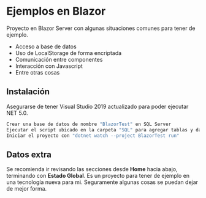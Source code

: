 # Ejemplos en Blazor

Proyecto en Blazor Server con algunas situaciones comunes para tener de ejemplo.

- Acceso a base de datos
- Uso de LocalStorage de forma encriptada
- Comunicación entre componentes
- Interacción con Javascript
- Entre otras cosas

## Instalación

Asegurarse de tener Visual Studio 2019 actualizado para poder ejecutar NET 5.0.

```sh
Crear una base de datos de nombre "BlazorTest" en SQL Server
Ejecutar el script ubicado en la carpeta "SQL" para agregar tablas y datos
Iniciar el proyecto con "dotnet watch --project BlazorTest run"
```

## Datos extra

Se recomienda ir revisando las secciones desde **Home** hacia abajo, terminando con **Estado Global**. Es un proyecto para tener de ejemplo en una tecnología nueva para mi. Seguramente algunas cosas se puedan dejar de mejor forma.
